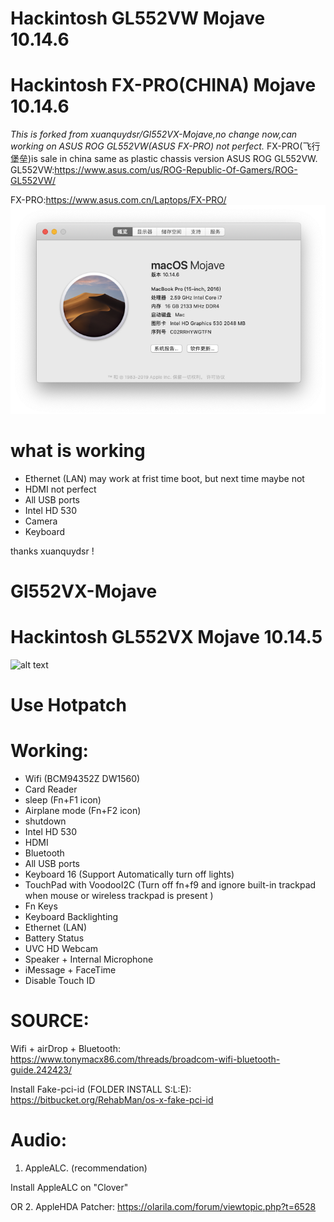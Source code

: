 # Hackintosh GL552VW Mojave 10.14.6
# Hackintosh FX-PRO(CHINA) Mojave 10.14.6
*This is forked from xuanquydsr/Gl552VX-Mojave,no change now,can working on ASUS ROG GL552VW(ASUS FX-PRO) not perfect.*
FX-PRO(飞行堡垒)is sale in china same as plastic chassis version ASUS ROG GL552VW.
GL552VW:https://www.asus.com/us/ROG-Republic-Of-Gamers/ROG-GL552VW/

FX-PRO:https://www.asus.com.cn/Laptops/FX-PRO/
![Image text](https://github.com/AndyZhuAZ/GL552VW--FX-PRO--Mojave/blob/master/IMAGE/%E5%B1%8F%E5%B9%95%E5%BF%AB%E7%85%A7%202019-09-07%20%E4%B8%8B%E5%8D%881.37.29.png)
# what is working
- Ethernet (LAN) may work at frist time boot, but next time maybe not
- HDMI not perfect
- All USB ports
- Intel HD 530
- Camera
- Keyboard



thanks xuanquydsr !


# Gl552VX-Mojave
# Hackintosh GL552VX Mojave 10.14.5

![alt text](https://i.imgur.com/VuENUZU.png)

# Use Hotpatch
# Working:
- Wifi (BCM94352Z DW1560)
- Card Reader
- sleep (Fn+F1 icon)
- Airplane mode (Fn+F2 icon)
- shutdown
- Intel HD 530
- HDMI
- Bluetooth
- All USB ports
- Keyboard 16 (Support Automatically turn off lights)
- TouchPad with VoodooI2C (Turn off fn+f9 and ignore built-in trackpad when mouse or wireless trackpad is present )
- Fn Keys
- Keyboard Backlighting
- Ethernet (LAN)
- Battery Status
- UVC HD Webcam
- Speaker + Internal Microphone
- iMessage + FaceTime
- Disable Touch ID

# SOURCE:

Wifi + airDrop + Bluetooth:
https://www.tonymacx86.com/threads/broadcom-wifi-bluetooth-guide.242423/

Install Fake-pci-id (FOLDER INSTALL S:L:E):
https://bitbucket.org/RehabMan/os-x-fake-pci-id

# Audio:

1. AppleALC. (recommendation)

Install AppleALC on "Clover"

OR
2. AppleHDA Patcher:
https://olarila.com/forum/viewtopic.php?t=6528

